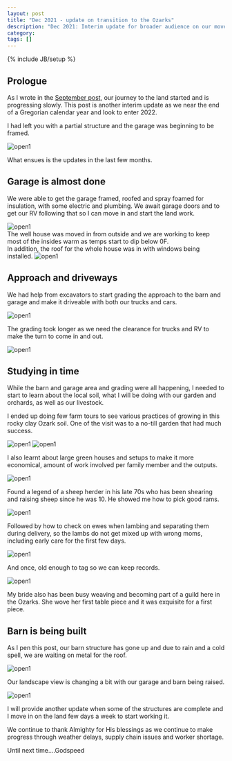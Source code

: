```yaml
---
layout: post
title: "Dec 2021 - update on transition to the Ozarks"
description: "Dec 2021: Interim update for broader audience on our move to Ozarks from Galveston"
category: 
tags: []
---
```

{% include JB/setup %}

## Prologue
As I wrote in the [September post](https://mobileraj.github.io/2021/09/25/interim-update), our journey to the land started and is progressing slowly. This post is another interim update as we near the end of a Gregorian calendar year and look to enter 2022.

I had left you with a partial structure and the garage was beginning to be framed.

 <img src="https://brahminbeliever.com/plato-pics/IMG_3523.jpg" alt="open1">
 

What ensues is the updates in the last few months.
 
## Garage is almost done
 We were able to get the garage framed, roofed and spray foamed for insulation, with some electric and plumbing. We await garage doors and to get our RV following that so I can move in and start the land work.
 
  <img src="https://brahminbeliever.com/plato-pics/IMG_3948.jpg" alt="open1">
  
 
 <br/>
 The well house was moved in from outside and we are working to keep most of the insides warm as temps start to dip below 0F.
 <br/>
 In addition, the roof for the whole house was in with windows being installed.
 
  <img src="https://brahminbeliever.com/plato-pics/IMG_4206.jpg" alt="open1">
  <br/>
 
## Approach and driveways
 We had help from excavators to start grading the approach to the barn and garage and make it driveable with both our trucks and cars.
 
 <img src="https://brahminbeliever.com/plato-pics/IMG_4117.jpg" alt="open1">
 
 The grading took longer as we need the clearance for trucks and RV to make the turn to come in and out.
 
 <img src="https://brahminbeliever.com/plato-pics/IMG_4140.jpg" alt="open1">
  
  
## Studying in time
 While the barn and garage area and grading were all happening, I needed to start to learn about the local soil, what I will be doing with our garden and orchards, as well as our livestock.
 
 I ended up doing few farm tours to see various practices of growing in this rocky clay Ozark soil. One of the visit was to a no-till garden that had much success.
   
   <img src="https://brahminbeliever.com/plato-pics/IMG_3862.jpg" alt="open1">
	
   <img src="https://brahminbeliever.com/plato-pics/IMG_3800.jpg" alt="open1">
   
   I also learnt about large green houses and setups to make it more economical, amount of work involved per family member and the outputs.
   
   <img src="https://brahminbeliever.com/plato-pics/IMG_4182.jpg" alt="open1">
   
   Found a legend of a sheep herder in his late 70s who has been shearing and raising sheep since he was 10. He showed me how to pick good rams.
   
  <img src="https://brahminbeliever.com/plato-pics/IMG_4271.jpg" alt="open1">

Followed by how to check on ewes when lambing and separating them during delivery, so the lambs do not get mixed up with wrong moms, including early care for the first few days.

<img src="https://brahminbeliever.com/plato-pics/IMG_4287.jpg" alt="open1">

And once, old enough to tag so we can keep records.

 <img src="https://brahminbeliever.com/plato-pics/IMG_4278.jpg" alt="open1">
 
 My bride also has been busy weaving and becoming part of a guild here in the Ozarks. She wove her first table piece and it was exquisite for a first piece.
 
## Barn is being built
 As I pen this post, our barn structure has gone up and due to rain and a cold spell, we are waiting on metal for the roof. 
 
<img src="https://brahminbeliever.com/plato-pics/IMG_4295.jpg" alt="open1">

Our landscape view is changing a bit with our garage and barn being raised.

<img src="https://brahminbeliever.com/plato-pics/IMG_4303.jpg" alt="open1">


I will provide another update when some of the structures are complete and I move in on the land few days a week to start working it.

We continue to thank Almighty for His blessings as we continue to make progress through weather delays, supply chain issues and worker shortage.

Until next time....Godspeed